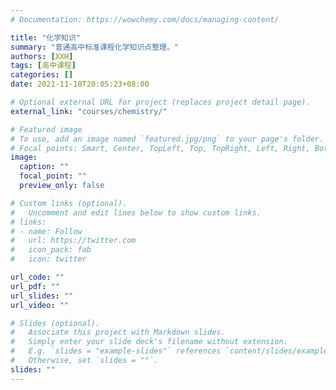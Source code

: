 ```yaml
---
# Documentation: https://wowchemy.com/docs/managing-content/

title: "化学知识"
summary: "普通高中标准课程化学知识点整理。"
authors: [XXH]
tags: [高中课程]
categories: []
date: 2021-11-18T20:05:23+08:00

# Optional external URL for project (replaces project detail page).
external_link: "courses/chemistry/"

# Featured image
# To use, add an image named `featured.jpg/png` to your page's folder.
# Focal points: Smart, Center, TopLeft, Top, TopRight, Left, Right, BottomLeft, Bottom, BottomRight.
image:
  caption: ""
  focal_point: ""
  preview_only: false

# Custom links (optional).
#   Uncomment and edit lines below to show custom links.
# links:
# - name: Follow
#   url: https://twitter.com
#   icon_pack: fab
#   icon: twitter

url_code: ""
url_pdf: ""
url_slides: ""
url_video: ""

# Slides (optional).
#   Associate this project with Markdown slides.
#   Simply enter your slide deck's filename without extension.
#   E.g. `slides = "example-slides"` references `content/slides/example-slides.md`.
#   Otherwise, set `slides = ""`.
slides: ""
---
```

